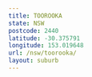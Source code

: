 ```yaml
---
title: TOOROOKA
state: NSW
postcode: 2440
latitude: -30.375791
longitude: 153.019648
url: /nsw/toorooka/
layout: suburb
---
```

